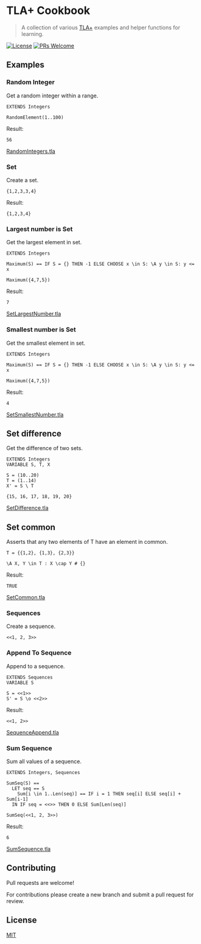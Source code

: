 # TLA+ Cookbook

> A collection of various [TLA+](https://lamport.azurewebsites.net/tla/tla.html) examples and helper functions for learning.

[![License](http://img.shields.io/badge/license-MIT-blue.svg)](https://raw.githubusercontent.com/miguelmota/tla-cookbook/master/LICENSE)
[![PRs Welcome](https://img.shields.io/badge/PRs-welcome-brightgreen.svg)](#contributing)

## Examples

### Random Integer

Get a random integer within a range.

```tla
EXTENDS Integers

RandomElement(1..100)
```

Result:

```tla
56
```

[RandomIntegers.tla](./examples/RandomIntegers.tla)

### Set

Create a set.

```tla
{1,2,3,3,4}
```

Result:

```tla
{1,2,3,4}
```

### Largest number is Set

Get the largest element in set.

```tla
EXTENDS Integers

Maximum(S) == IF S = {} THEN -1 ELSE CHOOSE x \in S: \A y \in S: y <= x

Maximum({4,7,5})
```

Result:

```tla
7
```

[SetLargestNumber.tla](./examples/SetLargestNumber.tla)

### Smallest number is Set

Get the smallest element in set.

```tla
EXTENDS Integers

Maximum(S) == IF S = {} THEN -1 ELSE CHOOSE x \in S: \A y \in S: y <= x

Maximum({4,7,5})
```

Result:

```tla
4
```

[SetSmallestNumber.tla](./examples/SetSmallestNumber.tla)

## Set difference

Get the difference of two sets.

```tla
EXTENDS Integers
VARIABLE S, T, X

S = (10..20)
T = (1..14)
X' = S \ T
```

```tla
{15, 16, 17, 18, 19, 20}
```

[SetDifference.tla](./examples/SetDifference.tla)

## Set common

Asserts that any two elements of T have an element in common.

```tla
T = {{1,2}, {1,3}, {2,3}}

\A X, Y \in T : X \cap Y # {}
```

Result:

```tla
TRUE
```

[SetCommon.tla](./examples/SetCommon.tla)

### Sequences

Create a sequence.

```tla
<<1, 2, 3>>
```

### Append To Sequence

Append to a sequence.

```tla
EXTENDS Sequences
VARIABLE S

S = <<1>>
S' = S \o <<2>>
```

Result:

```tla
<<1, 2>>
```

[SequenceAppend.tla](./examples/SequenceAppend.tla)

### Sum Sequence

Sum all values of a sequence.

```tla
EXTENDS Integers, Sequences

SumSeq(S) ==
  LET seq == S
    Sum[i \in 1..Len(seq)] == IF i = 1 THEN seq[i] ELSE seq[i] + Sum[i-1]
  IN IF seq = <<>> THEN 0 ELSE Sum[Len(seq)]

SumSeq(<<1, 2, 3>>)
```

Result:

```tla
6
```

[SumSequence.tla](./examples/SumSequence.tla)

## Contributing

Pull requests are welcome!

For contributions please create a new branch and submit a pull request for review.

## License

[MIT](LICENSE)
